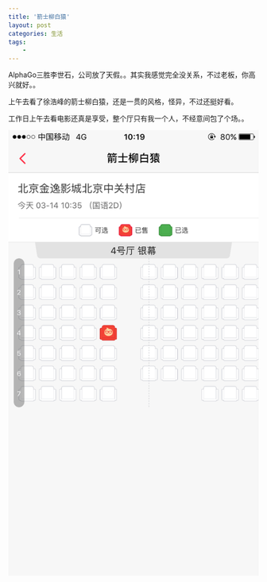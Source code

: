 ```yaml
---
title: '箭士柳白猿'
layout: post
categories: 生活
tags:
    - 
---
```


AlphaGo三胜李世石，公司放了天假。。其实我感觉完全没关系，不过老板，你高兴就好。。

上午去看了徐浩峰的箭士柳白猿，还是一贯的风格，怪异，不过还挺好看。

工作日上午去看电影还真是享受，整个厅只有我一个人，不经意间包了个场。。

![](../img/2016-03-14/2016-03-14_101945.png)
